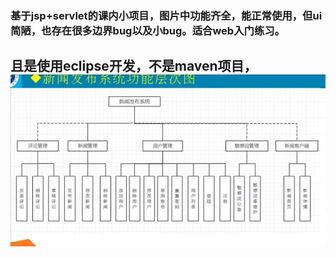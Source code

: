 ### 基于jsp+servlet的课内小项目，图片中功能齐全，能正常使用，但ui简陋，也存在很多边界bug以及小bug。适合web入门练习。

## 且是使用eclipse开发，不是maven项目，![Alt text](664CA2CF42FFEC24E1885A75F49089B5.jpg)